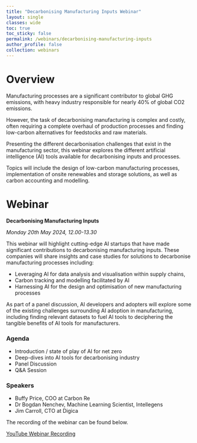 ```yaml
---
title: "Decarbonising Manufacturing Inputs Webinar"
layout: single
classes: wide
toc: true
toc_sticky: false
permalink: /webinars/decarbonising-manufacturing-inputs
author_profile: false
collection: webinars
---
```

# Overview
 
Manufacturing processes are a significant contributor to global GHG emissions, with heavy industry responsible for nearly 40% of global CO2 emissions.

However, the task of decarbonising manufacturing is complex and costly, often requiring a complete overhaul of production processes and finding low-carbon alternatives for feedstocks and raw materials.

Presenting the different decarbonisation challenges that exist in the manufacturing sector, this webinar explores the different artificial intelligence (AI) tools available for decarbonising inputs and processes.

Topics will include the design of low-carbon manufacturing processes, implementation of onsite renewables and storage solutions, as well as carbon accounting and modelling.

# Webinar

**Decarbonising Manufacturing Inputs**

*Monday 20th May 2024, 12.00-13.30*

This webinar will highlight cutting-edge AI startups that have made significant contributions to decarbonising manufacturing inputs. These companies will share insights and case studies for solutions to decarbonise manufacturing processes including:
- Leveraging AI for data analysis and visualisation within supply chains, 
- Carbon tracking and modelling facilitated by AI
- Harnessing AI for the design and optimisation of new manufacturing processes

As part of a panel discussion, AI developers and adopters will explore some of the existing challenges surrounding AI adoption in manufacturing, including finding relevant datasets to fuel AI tools to deciphering the tangible benefits of AI tools for manufacturers.

### Agenda

- Introduction / state of play of AI for net zero
- Deep-dives into AI tools for decarbonising industry
- Panel Discussion
- Q&A Session

### Speakers

- Buffy Price, COO at Carbon Re
- Dr Bogdan Nenchev, Machine Learning Scientist, Intellegens
- Jim Carroll, CTO at Digica

The recording of the webinar can be found below. 

[YouTube Webinar Recording](https://youtu.be/1bkrdsHv5h0?feature=shared)
